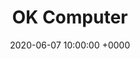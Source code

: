 ---
layout: none
title:  "OK Computer"
artist: "Radiohead"
art: "radiohead-okcomputer.jpg"
spotify_url: https://open.spotify.com/album/6dVIqQ8qmQ5GBnJ9shOYGE?si=uEv7NtWRSZWcrdy5BprHRA
date:   2020-06-07 10:00:00 +0000
categories: album
---